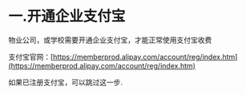 # 一.开通企业支付宝

物业公司，或学校需要开通企业支付宝，才能正常使用支付宝收费

支付宝官网：[https://memberprod.alipay.com/account/reg/index.htm](https://memberprod.alipay.com/account/reg/index.htm)

如果已注册支付宝，可以跳过这一步.



